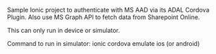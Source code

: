 Sample Ionic project to authenticate with MS AAD via its ADAL Cordova Plugin. Also use MS Graph API to fetch data from Sharepoint Online.

This can only run in device or simulator.

Command to run in simulator:
ionic cordova emulate ios (or android)

